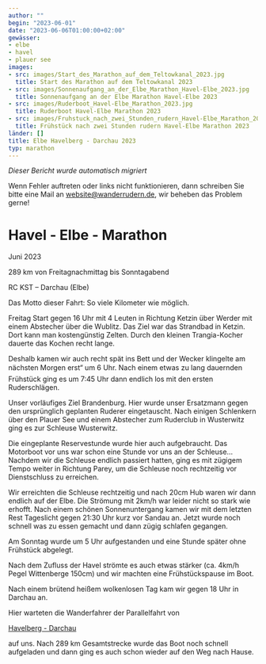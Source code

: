 ```yaml
---
author: ""
begin: "2023-06-01"
date: "2023-06-06T01:00:00+02:00"
gewässer:
- elbe
- havel
- plauer see
images:
- src: images/Start_des_Marathon_auf_dem_Teltowkanal_2023.jpg
  title: Start des Marathon auf dem Teltowkanal 2023
- src: images/Sonnenaufgang_an_der_Elbe_Marathon_Havel-Elbe_2023.jpg
  title: Sonnenaufgang an der Elbe Marathon Havel-Elbe 2023
- src: images/Ruderboot_Havel-Elbe_Marathon_2023.jpg
  title: Ruderboot Havel-Elbe Marathon 2023
- src: images/Fruhstuck_nach_zwei_Stunden_rudern_Havel-Elbe_Marathon_2023.jpg
  title: Frühstück nach zwei Stunden rudern Havel-Elbe Marathon 2023
länder: []
title: Elbe Havelberg - Darchau 2023
typ: marathon
---
```



*Dieser Bericht wurde automatisch migriert*

Wenn Fehler auftreten oder links nicht funktionieren, dann schreiben Sie bitte eine Mail an website@wanderrudern.de, wir beheben das Problem gerne!



# Havel - Elbe - Marathon


Juni 2023

289 km von Freitagnachmittag bis Sonntagabend

RC KST – Darchau (Elbe)

Das Motto dieser Fahrt: So viele Kilometer wie möglich.

Freitag Start gegen 16 Uhr mit 4 Leuten in Richtung Ketzin über Werder mit einem Abstecher über die Wublitz. Das Ziel war das Strandbad in Ketzin. Dort kann man kostengünstig Zelten. Durch den kleinen Trangia-Kocher dauerte das Kochen recht lange.

Deshalb kamen wir auch recht spät ins Bett und der Wecker klingelte am nächsten Morgen erst“ um 6 Uhr. Nach einem etwas zu lang dauernden Frühstück ging es um 7:45 Uhr dann endlich los mit den ersten Ruderschlägen.

Unser vorläufiges Ziel Brandenburg. Hier wurde unser Ersatzmann gegen den ursprünglich geplanten Ruderer eingetauscht. Nach einigen Schlenkern über den Plauer See und einem Abstecher zum Ruderclub in Wusterwitz ging es zur Schleuse Wusterwitz.

Die eingeplante Reservestunde wurde hier auch aufgebraucht. Das Motorboot vor uns war schon eine Stunde vor uns an der Schleuse… Nachdem wir die Schleuse endlich passiert hatten, ging es mit zügigem Tempo weiter in Richtung Parey, um die Schleuse noch rechtzeitig vor Dienstschluss zu erreichen.

Wir erreichten die Schleuse rechtzeitig und nach 20cm Hub waren wir dann endlich auf der Elbe. Die Strömung mit 2km/h war leider nicht so stark wie erhofft. Nach einem schönen Sonnenuntergang kamen wir mit dem letzten Rest Tageslicht gegen 21:30 Uhr kurz vor Sandau an. Jetzt wurde noch schnell was zu essen gemacht und dann zügig schlafen gegangen.

Am Sonntag wurde um 5 Uhr aufgestanden und eine Stunde später ohne Frühstück abgelegt.

Nach dem Zufluss der Havel strömte es auch etwas stärker (ca. 4km/h Pegel Wittenberge 150cm) und wir machten eine Frühstückspause im Boot.

Nach einem brütend heißem wolkenlosen Tag kam wir gegen 18 Uhr in Darchau an.

Hier warteten die Wanderfahrer der Parallelfahrt von

[Havelberg - Darchau](/berichte/2023/elbe_havelberg_-_darchau_2023)

auf uns. Nach 289 km Gesamtstrecke wurde das Boot noch schnell aufgeladen und dann ging es auch schon wieder auf den Weg nach Hause.